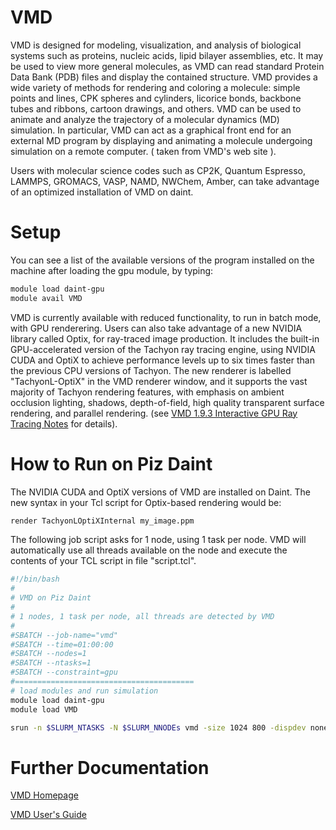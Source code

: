 # VMD

VMD is designed for modeling, visualization, and analysis of biological systems such as proteins, nucleic acids, lipid bilayer assemblies, etc. It may be used to view more general molecules, as VMD can read standard Protein Data Bank (PDB) files and display the contained structure. VMD provides a wide variety of methods for rendering and coloring a molecule: simple points and lines, CPK spheres and cylinders, licorice bonds, backbone tubes and ribbons, cartoon drawings, and others. VMD can be used to animate and analyze the trajectory of a molecular dynamics (MD) simulation. In particular, VMD can act as a graphical front end for an external MD program by displaying and animating a molecule undergoing simulation on a remote computer. ( taken from VMD's web site ).

Users with molecular science codes such as CP2K, Quantum Espresso, LAMMPS, GROMACS, VASP, NAMD, NWChem, Amber, can take advantage of an optimized installation of VMD on daint.

# Setup

You can see a list of the available versions of the program installed on the machine after loading the gpu module, by typing:

```bash
module load daint-gpu
module avail VMD
```

VMD is currently available with reduced functionality, to run in batch mode, with GPU renderering. Users can also take advantage of a new NVIDIA library called Optix, for ray-traced image production. It includes the built-in GPU-accelerated version of the Tachyon ray tracing engine, using NVIDIA CUDA and OptiX to achieve performance levels up to six times faster than the previous CPU versions of Tachyon. The new renderer is labelled "TachyonL-OptiX" in the VMD renderer window, and it supports the vast majority of Tachyon rendering features, with emphasis on ambient occlusion lighting, shadows, depth-of-field, high quality transparent surface rendering, and parallel rendering. (see [VMD 1.9.3 Interactive GPU Ray Tracing Notes](http://www.ks.uiuc.edu/Research/vmd/vmd-1.9.3/optix.html) for details).

# How to Run on Piz Daint

The NVIDIA CUDA and OptiX versions of VMD are installed on Daint. The new syntax in your Tcl script for Optix-based rendering would be:

```bash
render TachyonLOptiXInternal my_image.ppm
```
The following job script asks for 1 node, using 1 task per node. VMD will automatically use all threads available on the node and execute the contents of your TCL script in file "script.tcl".

```bash
#!/bin/bash
#
# VMD on Piz Daint
#
# 1 nodes, 1 task per node, all threads are detected by VMD
#
#SBATCH --job-name="vmd"
#SBATCH --time=01:00:00
#SBATCH --nodes=1
#SBATCH --ntasks=1
#SBATCH --constraint=gpu
#========================================
# load modules and run simulation
module load daint-gpu
module load VMD

srun -n $SLURM_NTASKS -N $SLURM_NNODEs vmd -size 1024 800 -dispdev none -eofexit < script.tcl
```

# Further Documentation

[VMD Homepage](http://www.ks.uiuc.edu/Research/vmd/)

[VMD User's Guide](http://www.ks.uiuc.edu/Research/vmd/current/docs.html)

